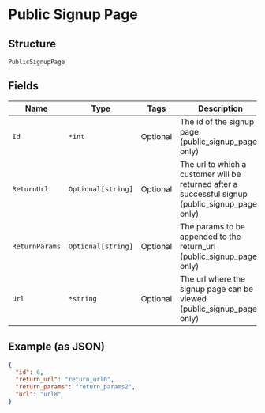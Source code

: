 
# Public Signup Page

## Structure

`PublicSignupPage`

## Fields

| Name | Type | Tags | Description |
|  --- | --- | --- | --- |
| `Id` | `*int` | Optional | The id of the signup page (public_signup_pages only) |
| `ReturnUrl` | `Optional[string]` | Optional | The url to which a customer will be returned after a successful signup (public_signup_pages only) |
| `ReturnParams` | `Optional[string]` | Optional | The params to be appended to the return_url (public_signup_pages only) |
| `Url` | `*string` | Optional | The url where the signup page can be viewed (public_signup_pages only) |

## Example (as JSON)

```json
{
  "id": 6,
  "return_url": "return_url0",
  "return_params": "return_params2",
  "url": "url8"
}
```

